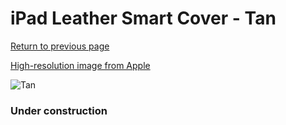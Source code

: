# iPad Leather Smart Cover - Tan

[Return to previous page](/ipad_2)

[High-resolution image from Apple](https://store.storeimages.cdn-apple.com/8756/as-images.apple.com/is/MC948?wid=4500&hei=4500&fmt=png)

<div style="width: 384px"><img src="/everyphone/MC948.png" alt="Tan"></div>

### Under construction
